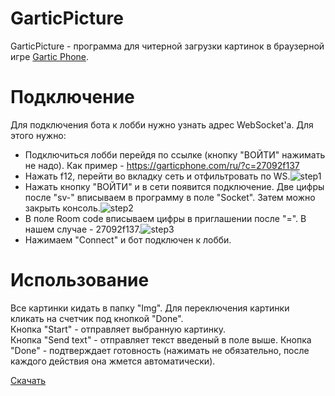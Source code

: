 # GarticPicture
GarticPicture - программа для читерной загрузки картинок в браузерной игре [Gartic Phone](https://garticphone.com).
# Подключение
Для подключения бота к лобби нужно узнать адрес WebSocket'а. Для этого нужно:
* Подключиться лобби перейдя по ссылке (кнопку "ВОЙТИ" нажимать не надо). Как пример - https://garticphone.com/ru/?c=27092f137
* Нажать f12, перейти во вкладку сеть и отфильтровать по WS.![step1](https://user-images.githubusercontent.com/88092386/127359675-6d04c93e-a45b-46eb-a921-b8db60c93a41.jpg)
* Нажать кнопку "ВОЙТИ" и в сети появится подключение. Две цифры после "sv-" вписываем в программу в поле "Socket". Затем можно закрыть консоль.![step2](https://user-images.githubusercontent.com/88092386/127360025-a8dd4bf4-4069-4467-b454-f3b700c6e4d8.jpg)
* В поле Room code вписываем цифры в приглашении после "=". В нашем случае - 27092f137.![step3](https://user-images.githubusercontent.com/88092386/127362093-b74f528c-fbe2-4a29-9e89-eab04cb13e30.jpg)
* Нажимаем "Connect" и бот подключен к лобби.
# Использование
Все картинки кидать в папку "Img". Для переключения картинки кликать на счетчик под кнопкой "Done".  
Кнопка "Start" - отправляет выбранную картинку.  
Кнопка "Send text" - отправляет текст введеный в поле выше.
Кнопка "Done" - подтверждает готовность (нажимать не обязательно, после каждого действия она жмется автоматически).

[Скачать](https://github.com/Megum13/GarticPicture/releases/download/v1.0/GarticPicture.rar)
